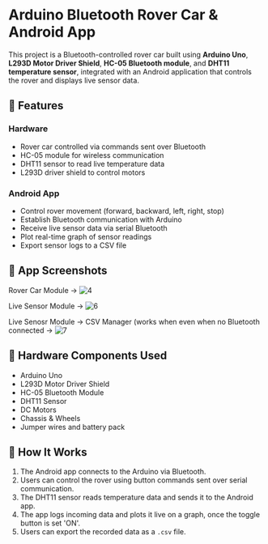 # Arduino Bluetooth Rover Car & Android App

This project is a Bluetooth-controlled rover car built using **Arduino Uno**, **L293D Motor Driver Shield**, **HC-05 Bluetooth module**, and **DHT11 temperature sensor**, integrated with an Android application that controls the rover and displays live sensor data.

## 🔧 Features

### Hardware
- Rover car controlled via commands sent over Bluetooth
- HC-05 module for wireless communication
- DHT11 sensor to read live temperature data
- L293D driver shield to control motors

### Android App
- Control rover movement (forward, backward, left, right, stop)
- Establish Bluetooth communication with Arduino
- Receive live sensor data via serial Bluetooth
- Plot real-time graph of sensor readings
- Export sensor logs to a CSV file

## 📱 App Screenshots
Rover Car Module -> 
![4](https://github.com/user-attachments/assets/f236a2dc-849f-4df3-9a30-4cf6e0efbd21)

Live Sensor Module ->
![6](https://github.com/user-attachments/assets/dfa9f966-93ae-4c58-bc24-e7ce8c1671b5)


Live Senosr Module -> CSV Manager (works when even when no Bluetooth connected ->
![7](https://github.com/user-attachments/assets/3cada593-e7ca-4db4-9fe4-8d6fffd5f5e6)

## 🚗 Hardware Components Used
- Arduino Uno
- L293D Motor Driver Shield
- HC-05 Bluetooth Module
- DHT11 Sensor
- DC Motors
- Chassis & Wheels
- Jumper wires and battery pack

## 🧠 How It Works

1. The Android app connects to the Arduino via Bluetooth.
2. Users can control the rover using button commands sent over serial communication.
3. The DHT11 sensor reads temperature data and sends it to the Android app.
4. The app logs incoming data and plots it live on a graph, once the toggle button is set 'ON'.
5. Users can export the recorded data as a `.csv` file.

  
